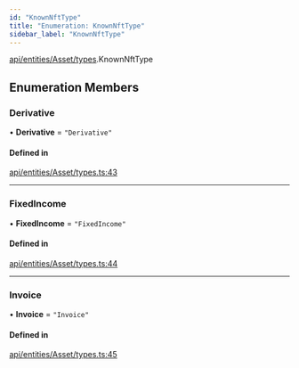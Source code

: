 ```yaml
---
id: "KnownNftType"
title: "Enumeration: KnownNftType"
sidebar_label: "KnownNftType"
---
```


[api/entities/Asset/types](../../../../../../modules/API/Entities/Asset/Types/Types.md).KnownNftType

## Enumeration Members

### Derivative

• **Derivative** = ``"Derivative"``

#### Defined in

[api/entities/Asset/types.ts:43](https://github.com/PolymeshAssociation/polymesh-sdk/blob/3cc570ade/src/api/entities/Asset/types.ts#L43)

___

### FixedIncome

• **FixedIncome** = ``"FixedIncome"``

#### Defined in

[api/entities/Asset/types.ts:44](https://github.com/PolymeshAssociation/polymesh-sdk/blob/3cc570ade/src/api/entities/Asset/types.ts#L44)

___

### Invoice

• **Invoice** = ``"Invoice"``

#### Defined in

[api/entities/Asset/types.ts:45](https://github.com/PolymeshAssociation/polymesh-sdk/blob/3cc570ade/src/api/entities/Asset/types.ts#L45)
